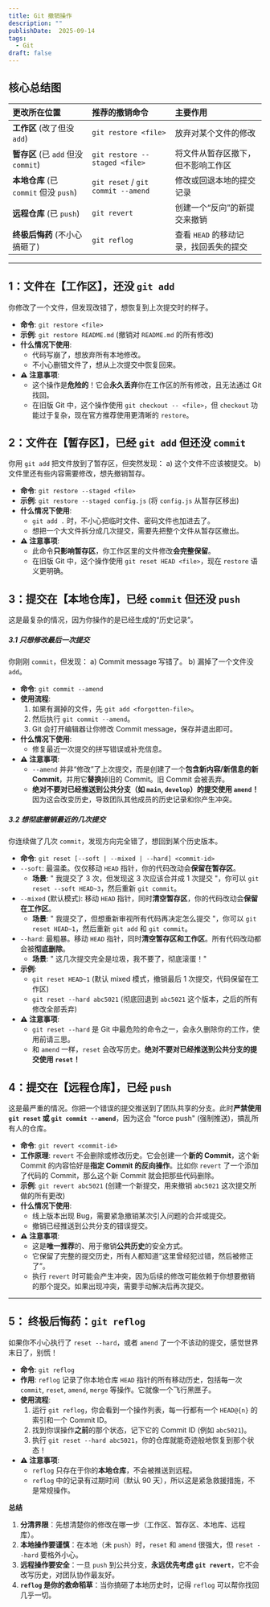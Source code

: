 ```yaml
---
title: Git 撤销操作
description: ""
publishDate:  2025-09-14
tags:
  - Git
draft: false
---
```



## 核心总结图

| 更改所在位置 | 推荐的撤销命令 | 主要作用 |
| :--- | :--- | :--- |
| **工作区** (改了但没 `add`) | `git restore <file>` | 放弃对某个文件的修改 |
| **暂存区** (已 `add` 但没 `commit`) | `git restore --staged <file>` | 将文件从暂存区撤下，但不影响工作区 |
| **本地仓库** (已 `commit` 但没 `push`) | `git reset` / `git commit --amend` | 修改或回退本地的提交记录 |
| **远程仓库** (已 `push`) | `git revert` | 创建一个“反向”的新提交来撤销 |
| **终极后悔药** (不小心搞砸了) | `git reflog` | 查看 `HEAD` 的移动记录，找回丢失的提交 |

---

## 1：文件在【工作区】，还没 `git add`

你修改了一个文件，但发现改错了，想恢复到上次提交时的样子。

*   **命令**: `git restore <file>`
*   **示例**: `git restore README.md` (撤销对 `README.md` 的所有修改)
*   **什么情况下使用**:
    * 代码写崩了，想放弃所有本地修改。
    * 不小心删错文件了，想从上次提交中恢复回来。
*   **⚠️ 注意事项**:
    * 这个操作是**危险的**！它会**永久丢弃**你在工作区的所有修改，且无法通过 Git 找回。
    * 在旧版 Git 中，这个操作使用 `git checkout -- <file>`，但 `checkout` 功能过于复杂，现在官方推荐使用更清晰的 `restore`。

## 2：文件在【暂存区】，已经 `git add` 但还没 `commit`

你用 `git add` 把文件放到了暂存区，但突然发现：
a) 这个文件不应该被提交。
b) 文件里还有些内容需要修改，想先撤销暂存。

*   **命令**: `git restore --staged <file>`
*   **示例**: `git restore --staged config.js` (将 `config.js` 从暂存区移出)
*   **什么情况下使用**:
    *   `git add .` 时，不小心把临时文件、密码文件也加进去了。
    * 想把一个大文件拆分成几次提交，需要先把整个文件从暂存区撤出。
*   **⚠️ 注意事项**:
    * 此命令**只影响暂存区**，你工作区里的文件修改**会完整保留**。
    * 在旧版 Git 中，这个操作使用 `git reset HEAD <file>`，现在 `restore` 语义更明确。

## 3：提交在【本地仓库】，已经 `commit` 但还没 `push`

这是最复杂的情况，因为你操作的是已经生成的“历史记录”。

##### 3.1 只想修改最后一次提交

你刚刚 `commit`，但发现：
a) Commit message 写错了。
b) 漏掉了一个文件没 `add`。

*   **命令**: `git commit --amend`
*   **使用流程**:
    1.  如果有漏掉的文件，先 `git add <forgotten-file>`。
    2.  然后执行 `git commit --amend`。
    3.  Git 会打开编辑器让你修改 Commit message，保存并退出即可。
*   **什么情况下使用**:
    * 修复最近一次提交的拼写错误或补充信息。
*   **⚠️ 注意事项**:
    *   `--amend` 并非“修改”了上次提交，而是创建了一个**包含新内容/新信息的新 Commit**，并用它**替换**掉旧的 Commit。旧 Commit 会被丢弃。
    *   **绝对不要对已经推送到公共分支（如 `main`, `develop`）的提交使用 `amend`！** 因为这会改变历史，导致团队其他成员的历史记录和你产生冲突。

##### 3.2 想彻底撤销最近的几次提交

你连续做了几次 `commit`，发现方向完全错了，想回到某个历史版本。

*   **命令**: `git reset [--soft | --mixed | --hard] <commit-id>`
*   `--soft`: 最温柔。仅仅移动 `HEAD` 指针，你的代码改动会**保留在暂存区**。
    *   **场景**: " 我提交了 3 次，但发现这 3 次应该合并成 1 次提交 "，你可以 `git reset --soft HEAD~3`，然后重新 `git commit`。
*   `--mixed` (默认模式): 移动 `HEAD` 指针，同时**清空暂存区**，你的代码改动会**保留在工作区**。
    *   **场景**: " 我提交了，但想重新审视所有代码再决定怎么提交 "，你可以 `git reset HEAD~1`，然后重新 `git add` 和 `git commit`。
*   `--hard`: 最粗暴。移动 `HEAD` 指针，同时**清空暂存区和工作区**。所有代码改动都会被**彻底删除**。
    *   **场景**: " 这几次提交完全是垃圾，我不要了，彻底滚蛋！"
*   **示例**:
    *   `git reset HEAD~1`  (默认 mixed 模式，撤销最后 1 次提交，代码保留在工作区)
    *   `git reset --hard abc5021` (彻底回退到 `abc5021` 这个版本，之后的所有修改全部丢弃)
*   **⚠️ 注意事项**:
    *   `git reset --hard` 是 Git 中最危险的命令之一，会永久删除你的工作，使用前请三思。
    * 和 `amend` 一样，`reset` 会改写历史。**绝对不要对已经推送到公共分支的提交使用 `reset`！**

## 4：提交在【远程仓库】，已经 `push`

这是最严重的情况。你把一个错误的提交推送到了团队共享的分支。此时**严禁使用 `git reset` 或 `git commit --amend`**，因为这会 "force push" (强制推送)，搞乱所有人的仓库。

*   **命令**: `git revert <commit-id>`
*   **工作原理**: `revert` 不会删除或修改历史。它会创建一个**新的 Commit**，这个新 Commit 的内容恰好是**指定 Commit 的反向操作**。比如你 `revert` 了一个添加了代码的 Commit，那么这个新 Commit 就会把那些代码删除。
*   **示例**: `git revert abc5021` (创建一个新提交，用来撤销 `abc5021` 这次提交所做的所有更改)
*   **什么情况下使用**:
    * 线上版本出现 Bug，需要紧急撤销某次引入问题的合并或提交。
    * 撤销已经推送到公共分支的错误提交。
*   **⚠️ 注意事项**:
    * 这是**唯一推荐**的、用于撤销**公共历史**的安全方式。
    * 它保留了完整的提交历史，所有人都知道“这里曾经犯过错，然后被修正了”。
    * 执行 `revert` 时可能会产生冲突，因为后续的修改可能依赖于你想要撤销的那个提交。如果出现冲突，需要手动解决后再次提交。

---

## 5： 终极后悔药：`git reflog`

如果你不小心执行了 `reset --hard`，或者 `amend` 了一个不该动的提交，感觉世界末日了，别慌！

*   **命令**: `git reflog`
*   **作用**: `reflog` 记录了你本地仓库 `HEAD` 指针的所有移动历史，包括每一次 `commit`, `reset`, `amend`, `merge` 等操作。它就像一个飞行黑匣子。
*   **使用流程**:
    1.  运行 `git reflog`，你会看到一个操作列表，每一行都有一个 `HEAD@{n}` 的索引和一个 Commit ID。
    2.  找到你误操作**之前**的那个状态，记下它的 Commit ID (例如 `abc5021`)。
    3.  执行 `git reset --hard abc5021`，你的仓库就能奇迹般地恢复到那个状态！
*   **⚠️ 注意事项**:
    *   `reflog` 只存在于你的**本地仓库**，不会被推送到远程。
    *   `reflog` 中的记录有过期时间（默认 90 天），所以这是紧急救援措施，不是常规操作。

**总结**

1.  **分清界限**：先想清楚你的修改在哪一步（工作区、暂存区、本地库、远程库）。
2.  **本地操作要谨慎**：在本地（未 `push`）时，`reset` 和 `amend` 很强大，但 `reset --hard` 要格外小心。
3.  **远程操作要安全**：一旦 `push` 到公共分支，**永远优先考虑 `git revert`**，它不会改写历史，对团队协作最友好。
4.  **`reflog` 是你的救命稻草**：当你搞砸了本地历史时，记得 `reflog` 可以帮你找回几乎一切。
